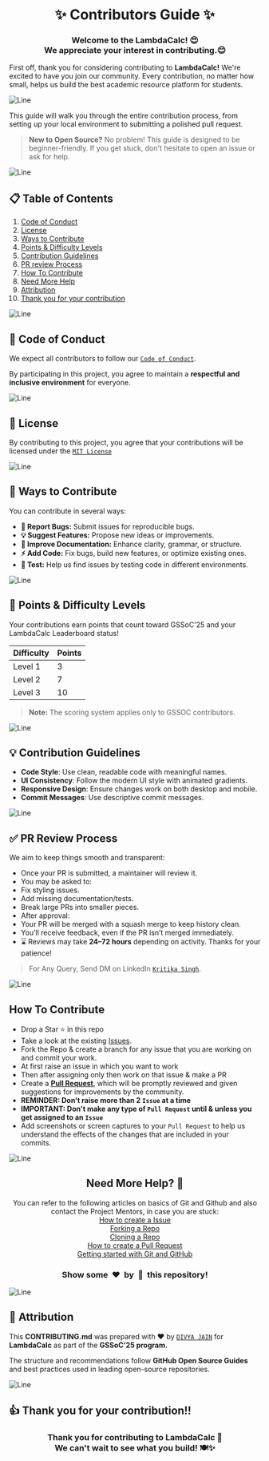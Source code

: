 <h1 align="center">✨ Contributors Guide ✨</h1>

<h3 align="center">Welcome to the LambdaCalc! 😍<br>
We appreciate your interest in contributing.😊<br> </h3>

First off, thank you for considering contributing to **LambdaCalc!** We're excited to have you join our community. Every contribution, no matter how small, helps us build the best academic resource platform for students.

![Line](https://user-images.githubusercontent.com/85225156/171937799-8fc9e255-9889-4642-9c92-6df85fb86e82.gif)

This guide will walk you through the entire contribution process, from setting up your local environment to submitting a polished pull request.

> **New to Open Source?** No problem! This guide is designed to be beginner-friendly. If you get stuck, don't hesitate to open an issue or ask for help.

![Line](https://user-images.githubusercontent.com/85225156/171937799-8fc9e255-9889-4642-9c92-6df85fb86e82.gif)

## 📋 Table of Contents

1. [Code of Conduct](#-code-of-conduct)
2. [License](#-license)
3. [Ways to Contribute](#-ways-to-contribute)
4. [Points & Difficulty Levels](#-points--difficulty-levels)
5. [Contribution Guidelines](#-contribution-guidelines)
6. [PR review Process](#-pr-review-process)
7. [How To Contribute](#-how-to-contribute)
8. [Need More Help](#-need-more-help)
9. [Attribution](#-attribution)
10. [Thank you for your contribution](#thank-you-for-your-contribution)

![Line](https://user-images.githubusercontent.com/85225156/171937799-8fc9e255-9889-4642-9c92-6df85fb86e82.gif)

## 📜 Code of Conduct

We expect all contributors to follow our [`Code of Conduct`](https://github.com/Kritika75/LambdaCalc/blob/main/CODE_OF_CONDUCT.md).

By participating in this project, you agree to maintain a **respectful and inclusive environment** for everyone.

![Line](https://user-images.githubusercontent.com/85225156/171937799-8fc9e255-9889-4642-9c92-6df85fb86e82.gif)

## 📜 License

By contributing to this project, you agree that your contributions will be licensed under the [`MIT License`](https://github.com/Kritika75/LambdaCalc/blob/main/LICENSE)

![Line](https://user-images.githubusercontent.com/85225156/171937799-8fc9e255-9889-4642-9c92-6df85fb86e82.gif)

## 🤝 Ways to Contribute

You can contribute in several ways:
- **🐞 Report Bugs:** Submit issues for reproducible bugs.
- **💡 Suggest Features:** Propose new ideas or improvements.
- **📖 Improve Documentation:** Enhance clarity, grammar, or structure.
- **⚡ Add Code:** Fix bugs, build new features, or optimize existing ones.
- **🧪 Test:** Help us find issues by testing code in different environments.

![Line](https://user-images.githubusercontent.com/85225156/171937799-8fc9e255-9889-4642-9c92-6df85fb86e82.gif)

## 🎯 Points & Difficulty Levels

Your contributions earn points that count toward GSSoC'25 and your LambdaCalc Leaderboard status!

| Difficulty | Points |
| :--------- | :----- |
| Level 1 | 3 |
| Level 2 | 7 |
| Level 3 | 10  |

> **Note:** The scoring system applies only to GSSOC contributors.

![Line](https://user-images.githubusercontent.com/85225156/171937799-8fc9e255-9889-4642-9c92-6df85fb86e82.gif)

## 💡 Contribution Guidelines

* **Code Style**: Use clean, readable code with meaningful names.
* **UI Consistency**: Follow the modern UI style with animated gradients.
* **Responsive Design**: Ensure changes work on both desktop and mobile.
* **Commit Messages**: Use descriptive commit messages.

![Line](https://user-images.githubusercontent.com/85225156/171937799-8fc9e255-9889-4642-9c92-6df85fb86e82.gif)

## ✅ PR Review Process

We aim to keep things smooth and transparent:

* Once your PR is submitted, a maintainer will review it.
* You may be asked to:
 * Fix styling issues.
 * Add missing documentation/tests.
 * Break large PRs into smaller pieces.
* After approval:
 * Your PR will be merged with a squash merge to keep history clean.
 * You’ll receive feedback, even if the PR isn’t merged immediately.
* ⌛ Reviews may take **24–72 hours** depending on activity. Thanks for your patience!

 > For Any Query, Send DM on LinkedIn [`Kritika Singh`](https://www.linkedin.com/in/kritika-singh-214602288/).

![Line](https://user-images.githubusercontent.com/85225156/171937799-8fc9e255-9889-4642-9c92-6df85fb86e82.gif)

## How To Contribute

- Drop a Star ⭐ in this repo
- Take a look at the existing [Issues](https://github.com/Kritika75/LambdaCalc/issues). 
- Fork the Repo & create a branch for any issue that you are working on and commit your work.
- At first raise an issue in which you want to work
- Then after assigning only then work on that issue & make a PR 
- Create a [**Pull Request**](https://github.com/Kritika75/LambdaCalc/pulls), which will be promptly reviewed and given suggestions for improvements by the community.
- **REMINDER: Don't raise more than 2 `Issue` at a time**
- **IMPORTANT: Don't make any type of `Pull Request` until & unless you get assigned to an `Issue`**
- Add screenshots or screen captures to your `Pull Request` to help us understand the effects of the changes that are included in your commits.

![Line](https://user-images.githubusercontent.com/85225156/171937799-8fc9e255-9889-4642-9c92-6df85fb86e82.gif)

<h2 align="center">Need More Help? 🤔</h1>

<p align="center"> You can refer to the following articles on basics of Git and Github and also contact the Project Mentors, in case you are stuck: <br>
  <a href="https://help.github.com/en/desktop/contributing-to-projects/creating-an-issue-or-pull-request">How to create a Issue</a> <br>
  <a href="https://help.github.com/en/github/getting-started-with-github/fork-a-repo">Forking a Repo</a> <br>
  <a href="https://docs.github.com/en/get-started/quickstart/fork-a-repo#cloning-your-forked-repository">Cloning a Repo</a> <br>
  <a href="https://opensource.com/article/19/7/create-pull-request-github">How to create a Pull Request</a> <br>
  <a href="https://docs.github.com/get-started">Getting started with Git and GitHub</a> <br>
</p>

<h3 align="center">Show some &nbsp;❤️&nbsp; by &nbsp;🌟&nbsp; this repository!</h3>

![Line](https://user-images.githubusercontent.com/85225156/171937799-8fc9e255-9889-4642-9c92-6df85fb86e82.gif)

## 🏅 Attribution

This **CONTRIBUTING.md** was prepared with **❤️** by  [`DIVYA JAIN`](https://github.com/DivyaJain-DataAnalyst) for **LambdaCalc** as part of the **GSSoC'25 program.**

The structure and recommendations follow **GitHub Open Source Guides** and best practices used in leading open-source repositories.

![Line](https://user-images.githubusercontent.com/85225156/171937799-8fc9e255-9889-4642-9c92-6df85fb86e82.gif)

## 👍 Thank you for your contribution!!

<h3 align="center">
Thank you for contributing to LambdaCalc 🌟
 <br>
We can't wait to see what you build! 🍽️✨
</h3>